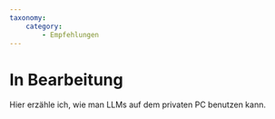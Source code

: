 ```yaml
---
taxonomy:
    category:
        - Empfehlungen        
---
```




# In Bearbeitung

Hier erzähle ich, wie man LLMs auf dem privaten PC benutzen kann.

